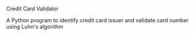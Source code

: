 Credit Card Validator

A Python program to identify credit card issuer and validate card number using Luhn's algorithm